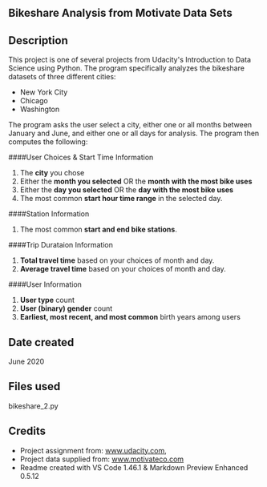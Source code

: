 ## Bikeshare Analysis from Motivate Data Sets

## Description
This project is one of several projects from Udacity's Introduction to Data Science using Python. The program specifically analyzes the bikeshare datasets of three different cities: 
* New York City
* Chicago
* Washington

The program asks the user select a city, either one or all months between January and June, and either one or all days for analysis. The program then computes the following:

####User Choices & Start Time Information
1) The **city** you chose
2) Either the **month you selected** OR the **month with the most bike uses**
3) Either the **day you selected** OR the **day with the most bike uses**
4) The most common **start hour time range** in the selected day.

####Station Information
1) The most common **start and end bike stations**.

####Trip Durataion Information
1) **Total travel time** based on your choices of month and day.
2) **Average travel time** based on your choices of month and day.

####User Information
1) **User type** count
2) **User (binary) gender** count
3) **Earliest, most recent, and most common** birth years among users

## Date created
June 2020

## Files used
bikeshare_2.py 

## Credits
* Project assignment from: www.udacity.com, 
* Project data supplied from: www.motivateco.com
* Readme created with VS Code 1.46.1 & Markdown Preview Enhanced 0.5.12

